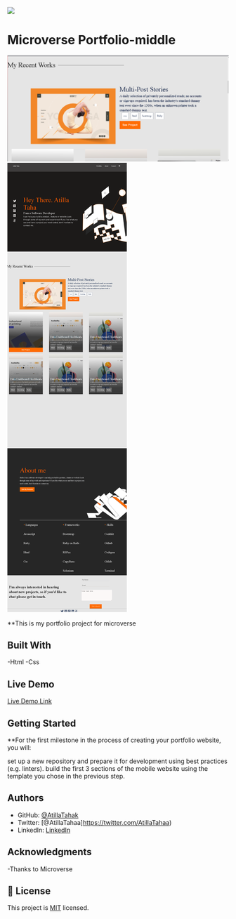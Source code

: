 ![](https://img.shields.io/badge/Microverse-blueviolet)

# Microverse Portfolio-middle


![screenshot](./app_screenshot1.png)
![screenshot](./app_screenshot2.png)

**This is my portfolio project for microverse


## Built With

-Html
-Css

## Live Demo

[Live Demo Link](https://atillatahak.github.io/Portfolio-Desktop/index.html)


## Getting Started

**For the first milestone in the process of creating your portfolio website, you will:

set up a new repository and prepare it for development using best practices (e.g. linters).
build the first 3 sections of the mobile website using the template you chose in the previous step.

## Authors

- GitHub: [@AtillaTahak](https://github.com/AtillaTahak)
- Twitter: [@AtillaTahaa]https://twitter.com/AtillaTahaa)
- LinkedIn: [LinkedIn](https://www.linkedin.com/in/atilla-taha-kördüğüm-a93702186/)


## Acknowledgments
-Thanks to Microverse
## 📝 License

This project is [MIT](./MIT.md) licensed.
